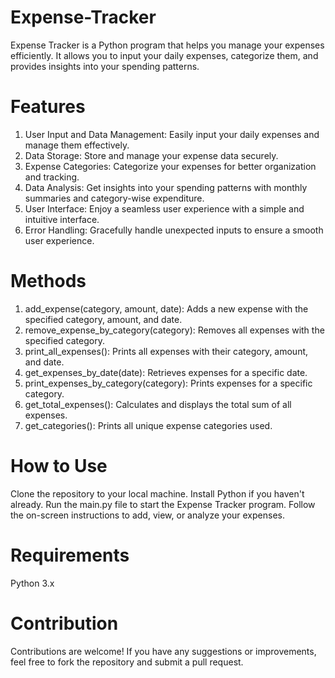 # Expense-Tracker
Expense Tracker is a Python program that helps you manage your expenses efficiently. It allows you to input your daily expenses, categorize them, and provides insights into your spending patterns.

# Features
1. User Input and Data Management: Easily input your daily expenses and manage them effectively.
2. Data Storage: Store and manage your expense data securely.
3. Expense Categories: Categorize your expenses for better organization and tracking.
4. Data Analysis: Get insights into your spending patterns with monthly summaries and category-wise expenditure.
5. User Interface: Enjoy a seamless user experience with a simple and intuitive interface.
6. Error Handling: Gracefully handle unexpected inputs to ensure a smooth user experience.
   
# Methods
1. add_expense(category, amount, date): Adds a new expense with the specified category, amount, and date.
2. remove_expense_by_category(category): Removes all expenses with the specified category.
3. print_all_expenses(): Prints all expenses with their category, amount, and date.
4. get_expenses_by_date(date): Retrieves expenses for a specific date.
5. print_expenses_by_category(category): Prints expenses for a specific category.
6. get_total_expenses(): Calculates and displays the total sum of all expenses.
7. get_categories(): Prints all unique expense categories used.

# How to Use
Clone the repository to your local machine.
Install Python if you haven't already.
Run the main.py file to start the Expense Tracker program.
Follow the on-screen instructions to add, view, or analyze your expenses.

# Requirements
Python 3.x

# Contribution
Contributions are welcome! If you have any suggestions or improvements, feel free to fork the repository and submit a pull request.
